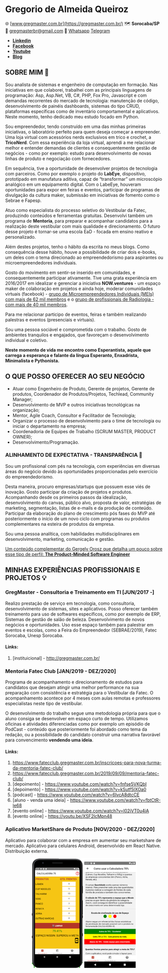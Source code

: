 # Gregorio de Almeida Queiroz  
🌐 [www.gregmaster.com.br](https://gregmaster.com.br/) 🗺️ **Sorocaba/SP**  📧 gregmasterbr@gmail.com  📲 [Whatsapp](http://wa.me/5515981057742) [Telegram](https://t.me/GregMasterBr)

* [**Linkedin**](https://www.linkedin.com/in/gregmasterbr/)
* [**Facebook**](https://www.facebook.com/GregMasterQueiroz/)
* [**Youtube**](https://www.youtube.com/user/greg17031991)
* [**Blog**](https://gregorioalmeidaqueiroz.wordpress.com/)
  
## SOBRE MIM 👋  
Sou analista de sistemas e engenheiro de computação em formação. Nas iniciativas em que colaborei, trabalhei com as principais linguagens de programação: Asp, Asp.Net, VB, C#, PHP, Fox Pro, Javascript e com demandas recorrentes do mercado de tecnologia: manutenção de código, desenvolvimento de painéis dashboards, sistemas do tipo CRUD, plataformas específicas como de inventário comportamental e aplicativos. Neste momento, tenho dedicado meu estudo focado em Python.

Sou empreendedor, tendo construído em uma das minhas primeiras iniciativas, o laboratório perfeito para quem deseja começar a empreender. Uma loja virtual com acessórios nerds exclusivos em trico e crochet, a **TricoNerd**. Com essa experiência da loja virtual, aprendi a me relacionar melhor e entender demandas de clientes e consequentemente gestão de negócios - como por exemplo: estudo para desenvolvimento de novas linhas de produto e negociação com fornecedores.

Em sequência, tive a oportunidade de desenvolver projetos de tecnologia com parceiros. Como por exemplo o projeto do **LabEye**, dispositivo, prototipado em manufatura aditiva, capaz de “transformar” um microscópio analógico em um equipamento digital.  Com o LabeEye, houveram oportunidades para expor em feiras e eventos, participar de programas de divulgação da cultura maker, submissão em iniciativas de fomento como o Sebrae e Fapesp.


Atuo como especialista do processo seletivo do Vestibular da Fatec, produzindo conteúdos e ferramentas gratuitas. Desenvolvi também um programa de **Mentoria**, para preparar e acompanhar candidatos para a realização deste vestibular com mais qualidade e direcionamento. O futuro desse projeto é tornar-se uma escola EaD - focada em ensino reativo e personalizado. 

Além destes projetos, tenho o hábito da escrita no meus blogs. Como consequência desse hábito, houve a possibilidade de criar dois e-books, um deles com o tema direcionado ao empreendedorismo para aspirantes ou microempreendedores individuais. 

Gosto do movimento em sentir-se inserido em comunidades, e consequentemente participar ativamente. Tive uma grata experiência em 2016/2017 em idealizar e gerenciar a iniciativa **NOW.ventures** - um espaço maker de colaboração em projetos e ainda hoje, moderar comunidades virtuais (facebook) - [grupo de Microempreendedores Individuais (MEIs) com mais de 62 mil membros](https://bit.ly/portaldomei) e o [grupo de profissionais de Radiologia - com mais de 40 mil membros](#).

Para me relacionar participo de eventos, feiras e também realizando palestras e eventos (presenciais e virtuais).

Sou uma pessoa sociável e comprometida com o trabalho. Gosto de ambientes tranquilos e engajados, que favoreçam o desenvolvimento individual e coletivo. 

**Neste momento de vida me encontro como Esperantista, aquele que carrega a esperança e falante da língua Esperanto, Enxadrista, Minimalista e Pythonista.**  

## O QUE POSSO OFERECER AO SEU NEGÓCIO
* Atuar como Engenheiro de Produto, Gerente de projetos, Gerente de produtos, Coordenador de Produtos/Projetos, Techlead, Community Manager;
* Desenvolvimento de MVP e outros iniciativas tecnológicas na organização;
* Mentor, Agile Coach, Consultor e Facilitador de Tecnologia;
* Organizar o processo de desenvolvimento para o time de tecnologia ou iniciar o departamento na empresa;
* Coordenadoria de Equipes de Trabalho (SCRUM MASTER, PRODUCT OWNER);
* Desenvolvimento/Programação.

### ALINHAMENTO DE EXPECTATIVA - TRANSPARÊNCIA 📌
Sou um profissional com pés na tecnologia, com experiências em diversas áreas do negócio devido às oportunidades proporcionadas pelo exercício do empreendedorismo.

Desta maneira, procuro empresas/startups que possuem esse viés de inovação. Gosto participar da criação de projetos e produtos. Acompanhando desde os primeiros passos da idealização, desenvolvimento do canvas, público alvo, proposta de valor, estratégias de marketing, segmentação, listas de e-mails e da produção de conteúdo. Participar da elaboração do plano de crescimento pós fases do MVP até posteriormente o início de um novo ciclo com programas ou produtos complementares na esteira de produtos da empresa.

Sou uma pessoa analítica, com habilidades multidisciplinares em desenvolvimento, marketing, comunicação e gestão.

[Um conteúdo complementar do  Gergely Orosz que detalha um pouco sobre esse tipo de perfil: **The Product-Minded Software Engineer**](https://blog.pragmaticengineer.com/the-product-minded-engineer/)

## MINHAS EXPERIÊNCIAS PROFISSIONAIS E PROJETOS 💡  
### GregMaster - Consultoria e Treinamento em TI [JUN/2017 -]

Realizo prestação de serviço em tecnologia, como consultoria, desenvolvimento de sistemas, sites e aplicativos. Posso oferecer também treinamento para uso de softwares específicos, como por exemplo de ERP, Sistemas de gestão de salão de beleza. 
Desenvolvimento de novos negócios e oportunidades. Uso esse espaço também para palestrar em eventos e escolas, como a Feira do Empreendedor (SEBRAE/2019), Fatec Sorocaba, Unesp Sorocaba.

#### Links: 
1. [instituicional] - http://gregmaster.com.br/

### Mentoria Fatec Club [JAN/2019 - DEZ/2020]

Programa de acompanhamento e direcionamento de estudos para candidatos que desejam atingir uma melhor performance na sua preparação com consistência e estratégia para o Vestibular da Fatec. O acompanhamento acontece por 4 meses com aulas remotas e professores especialistas neste tipo de vestibular.  

O desenvolvimento do trabalho segue uma metodologia própria para que o aluno consiga se desenvolver em espaço curto de tempo. Utilizamos oficinas e atividades diferenciadas como por exemplo um episódio de PodCast - conteúdo que posteriormente foi abordado como tema da redação, ou a possibilidade do candidato construir uma narrativa favorável para convencimento **vendendo uma ideia**.

#### Links: 
1. https://www.fatecclub.gregmaster.com.br/inscricoes-para-nova-turma-da-mentoria-fatec-club/
2. https://www.fatecclub.gregmaster.com.br/2019/09/09/mentoria-fatec-club/
3. [depoimento] - https://www.youtube.com/watch?v=fnfse5VKQbI
4. [depoimento] - https://www.youtube.com/watch?v=kSutf5IXOa0
5. [podcast] - https://www.youtube.com/watch?v=6IvcA8dtcCE
6. [aluno - venda uma ideia] - https://www.youtube.com/watch?v=fbtCtR-le68
7. [evento online] - https://www.youtube.com/watch?v=l02jVT0u4iA
8. [evento online] - https://youtu.be/XSF2lcMpn48

### Aplicativo MarketShare de Produto [NOV/2020 - DEZ/2020]

Aplicativo para colaborar com a empresa em aumentar seu marketshare de mercado. Aplicativo para celulares Android, desenvolvido em React Native. Distribuição externa.  
<!--
![Aplicativo NISSIN - Marketing share](https://github.com/GregMasterBr/gregmasterbr/blob/main/img/app-marketingshare-nissin.png)
-->
<p align="center">
  <img alt="Aplicativo NISSIN - Marketing share"  height="350" src="https://github.com/GregMasterBr/gregmasterbr/blob/main/img/app-marketingshare-nissin.png"> 
</p>



<!--
**GregMasterBr/gregmasterbr** is a ✨ _special_ ✨ repository because its `README.md` (this file) appears on your GitHub profile.

Here are some ideas to get you started:

- 🔭 I’m currently working on ...
- 🌱 I’m currently learning ...
- 👯 I’m looking to collaborate on ...
- 🤔 I’m looking for help with ...
- 💬 Ask me about ...
- 📫 How to reach me: ...
- 😄 Pronouns: ...
- ⚡ Fun fact: ...
-->
